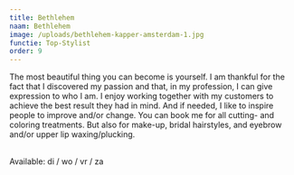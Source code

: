 ```yaml
---
title: Bethlehem
naam: Bethlehem
image: /uploads/bethlehem-kapper-amsterdam-1.jpg
functie: Top-Stylist
order: 9
---
```



The most beautiful thing you can become is yourself. I am thankful for the fact that I discovered my passion and that, in my profession, I can give expression to who I am. I enjoy working together with my customers to achieve the best result they had in mind. And if needed, I like to inspire people to improve and/or change. You can book me for all cutting- and coloring treatments. But also for make-up, bridal hairstyles, and eyebrow and/or upper lip waxing/plucking.&nbsp;

<br>Available: di / wo / vr / za